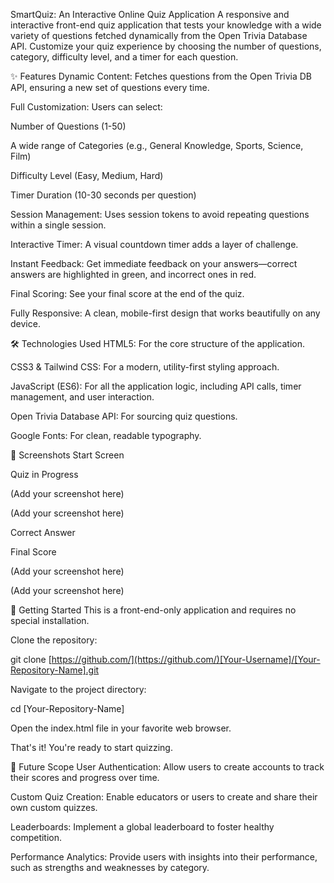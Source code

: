 SmartQuiz: An Interactive Online Quiz Application
A responsive and interactive front-end quiz application that tests your knowledge with a wide variety of questions fetched dynamically from the Open Trivia Database API. Customize your quiz experience by choosing the number of questions, category, difficulty level, and a timer for each question.

✨ Features
Dynamic Content: Fetches questions from the Open Trivia DB API, ensuring a new set of questions every time.

Full Customization: Users can select:

Number of Questions (1-50)

A wide range of Categories (e.g., General Knowledge, Sports, Science, Film)

Difficulty Level (Easy, Medium, Hard)

Timer Duration (10-30 seconds per question)

Session Management: Uses session tokens to avoid repeating questions within a single session.

Interactive Timer: A visual countdown timer adds a layer of challenge.

Instant Feedback: Get immediate feedback on your answers—correct answers are highlighted in green, and incorrect ones in red.

Final Scoring: See your final score at the end of the quiz.

Fully Responsive: A clean, mobile-first design that works beautifully on any device.

🛠️ Technologies Used
HTML5: For the core structure of the application.

CSS3 & Tailwind CSS: For a modern, utility-first styling approach.

JavaScript (ES6): For all the application logic, including API calls, timer management, and user interaction.

Open Trivia Database API: For sourcing quiz questions.

Google Fonts: For clean, readable typography.

📸 Screenshots
Start Screen

Quiz in Progress

(Add your screenshot here)

(Add your screenshot here)

Correct Answer

Final Score

(Add your screenshot here)

(Add your screenshot here)

🚀 Getting Started
This is a front-end-only application and requires no special installation.

Clone the repository:

git clone [https://github.com/](https://github.com/)[Your-Username]/[Your-Repository-Name].git

Navigate to the project directory:

cd [Your-Repository-Name]

Open the index.html file in your favorite web browser.

That's it! You're ready to start quizzing.

🔮 Future Scope
User Authentication: Allow users to create accounts to track their scores and progress over time.

Custom Quiz Creation: Enable educators or users to create and share their own custom quizzes.

Leaderboards: Implement a global leaderboard to foster healthy competition.

Performance Analytics: Provide users with insights into their performance, such as strengths and weaknesses by category.

